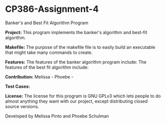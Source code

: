 # CP386-Assignment-4

Banker's and Best Fit Algorithm Program

**Project:**
This program implements the  banker's algorithm and best-fit algorithm. 

**Makefile:**
The purpose of the makefile file is to easily build an executable that might take many commands to create. 

**Features:**
The features of the banker algorithm program include:
The features of the best fit algorithm include: 

**Contribution:**
Melissa - 
Phoebe - 

**Test Cases:**


**License:**
The license for this program is GNU GPLv3 which lets people to do almost anything they want with our project, except distributing closed source versions.

Developed by Melissa Pinto and Phoebe Schulman 



